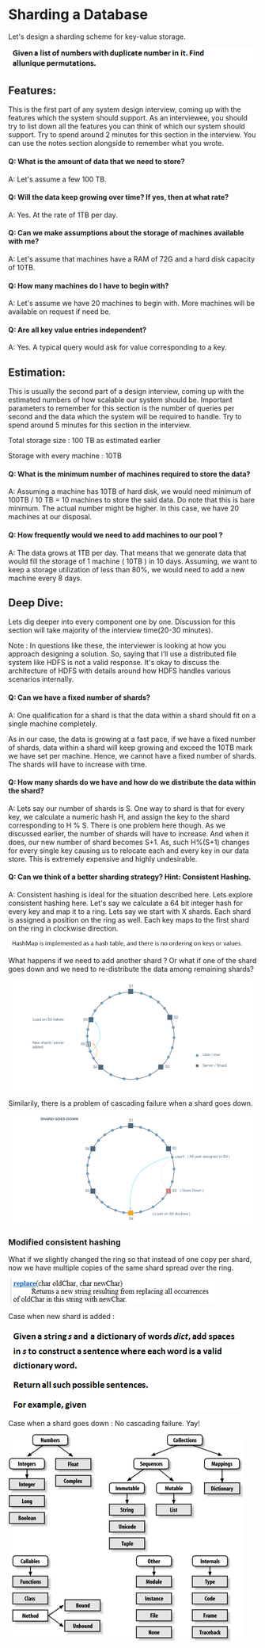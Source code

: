 # Sharding a Database

Let's design a sharding scheme for key-value storage.

![](../../.gitbook/assets/image%20%2811%29.png)

## Features:

This is the first part of any system design interview, coming up with the features which the system should support. As an interviewee, you should try to list down all the features you can think of which our system should support. Try to spend around 2 minutes for this section in the interview. You can use the notes section alongside to remember what you wrote. 

#### Q: What is the amount of data that we need to store? 

A: Let's assume a few 100 TB.

#### Q: Will the data keep growing over time? If yes, then at what rate?

A: Yes. At the rate of 1TB per day.

#### Q: Can we make assumptions about the storage of machines available with me? 

A: Let's assume that machines have a RAM of 72G and a hard disk capacity of 10TB. 

#### Q: How many machines do I have to begin with? 

A: Let's assume we have 20 machines to begin with. More machines will be available on request if need be. 

#### Q: Are all key value entries independent?

A: Yes. A typical query would ask for value corresponding to a key. 

## Estimation:

This is usually the second part of a design interview, coming up with the estimated numbers of how scalable our system should be. Important parameters to remember for this section is the number of queries per second and the data which the system will be required to handle. Try to spend around 5 minutes for this section in the interview.

Total storage size : 100 TB as estimated earlier 

Storage with every machine : 10TB 

#### Q: What is the minimum number of machines required to store the data? 

A: Assuming a machine has 10TB of hard disk, we would need minimum of 100TB / 10 TB = 10 machines to store the said data. Do note that this is bare minimum. The actual number might be higher. In this case, we have 20 machines at our disposal.

#### Q: How frequently would we need to add machines to our pool ? 

A: The data grows at 1TB per day. That means that we generate data that would fill the storage of 1 machine \( 10TB \) in 10 days. Assuming, we want to keep a storage utilization of less than 80%, we would need to add a new machine every 8 days.

## Deep Dive: 

Lets dig deeper into every component one by one. Discussion for this section will take majority of the interview time\(20-30 minutes\). 

Note : In questions like these, the interviewer is looking at how you approach designing a solution. So, saying that I’ll use a distributed file system like HDFS is not a valid response. It's okay to discuss the architecture of HDFS with details around how HDFS handles various scenarios internally.

#### Q: Can we have a fixed number of shards?

A: One qualification for a shard is that the data within a shard should fit on a single machine completely. 

As in our case, the data is growing at a fast pace, if we have a fixed number of shards, data within a shard will keep growing and exceed the 10TB mark we have set per machine. Hence, we cannot have a fixed number of shards. The shards will have to increase with time.

#### Q: How many shards do we have and how do we distribute the data within the shard? 

A: Lets say our number of shards is S. One way to shard is that for every key, we calculate a numeric hash H, and assign the key to the shard corresponding to H % S. There is one problem here though. As we discussed earlier, the number of shards will have to increase. And when it does, our new number of shard becomes S+1. As, such H%\(S+1\) changes for every single key causing us to relocate each and every key in our data store. This is extremely expensive and highly undesirable.

#### Q: Can we think of a better sharding strategy? Hint: Consistent Hashing. 

A: Consistent hashing is ideal for the situation described here. Lets explore consistent hashing here. Let's say we calculate a 64 bit integer hash for every key and map it to a ring. Lets say we start with X shards. Each shard is assigned a position on the ring as well. Each key maps to the first shard on the ring in clockwise direction.

![](../../.gitbook/assets/image%20%2814%29.png)

What happens if we need to add another shard ? Or what if one of the shard goes down and we need to re-distribute the data among remaining shards?

![](../../.gitbook/assets/image%20%2820%29.png)

Similarily, there is a problem of cascading failure when a shard goes down.

![](../../.gitbook/assets/image%20%2825%29.png)

### Modified consistent hashing 

What if we slightly changed the ring so that instead of one copy per shard, now we have multiple copies of the same shard spread over the ring.

![](../../.gitbook/assets/image%20%287%29.png)

Case when new shard is added :

![](../../.gitbook/assets/image%20%285%29.png)

Case when a shard goes down : No cascading failure. Yay!

![](../../.gitbook/assets/image%20%282%29.png)



